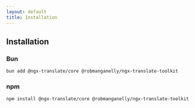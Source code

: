 ```yaml
---
layout: default
title: Installation
---
```


## Installation

### Bun

```bash
bun add @ngx-translate/core @robmanganelly/ngx-translate-toolkit
```

### npm

```bash
npm install @ngx-translate/core @robmanganelly/ngx-translate-toolkit
```

